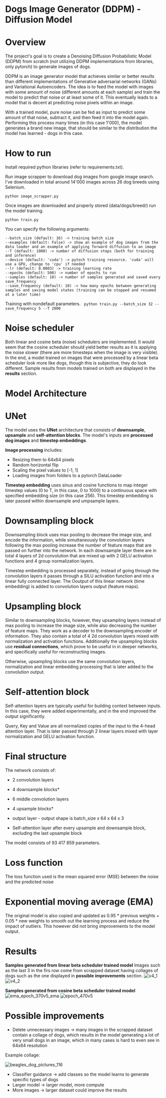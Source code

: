 # Dogs Image Generator (DDPM) - Diffusion Model

# Overview

The project's goal is to create a Denoising Diffusion Probabilistic Model (DDPM) from scratch (not utilizing DDPM implementations from libraries, only pytorch) to generate images of dogs.

DDPM is an image generator model that achieves similar or better results than different implementations of Generative adversarial networks (GANs) and Variational Autoencoders.
The idea is to feed the model with images with some amount of noise (different amounts at each sample) and train the model to predict that noise or at least some of it.
This eventually leads to a model that is decent at predicting noise pixels within an image.

With a trained model, pure noise can be fed as input to predict some amount of that noise, subtract it, and then feed it into the model again. Performing this process many times (in this case 1'000), the model generates a brand new image, that should be similar to the distribution the model has learned - dogs in this case.

# How to run

Install required python libraries (refer to requirements.txt).

Run image scrapper to download dog images from google image search. I've downloaded in total around 14'000 images across 26 dog breeds using Selenium.

``` python image_scrapper.py ```

Once images are downloaded and properly stored (data/dogs/breed/) run the model training.

``` python train.py ```

You can specify the following arguments:
```
--batch_size (default: 16) -> training batch size
--examples (default: False) -> show an example of dog images from the data loader and an example of applying forward diffusion to an image
--T (default: 1000) -> number of diffusion steps (both for training and inference)
--device (default: 'cuda') -> pytoch training resource. 'cuda' will use a GPU, change to 'cpu' if needed
--lr (default: 0.0003) -> training learning rate
--epochs (default: 500) -> number of epochs to run
--samples (default: 10) -> number of samples generated and saved every save_frequency
--save_frequency (default: 10) -> how many epochs between generating samples and saving model states (training can be stopped and resumed at a later time)
```

Training with nondefault parameters.
``` python train.py --batch_size 32 --save_frequency 5 --T 2000``` 

# Noise scheduler

Both linear and cosine beta (noise) schedulers are implemented. It would seem that the cosine scheduler should yield better results as it is applying the noise slower (there are more timesteps when the image is very visible).
In the end, a model trained on images that were processed by a linear beta scheduler look more like dogs, though this is subjective, they do look different.
Sample results from models trained on both are displayed in the **results** section.

# Model Architecture

# UNet
The model uses the **UNet** architecture that consists of **downsample**, **upsample** and **self-attention blocks**.
The model's inputs are **processed dog images** and **timestep embeddings**.

**Image processing** includes:
- Resizing them to 64x64 pixels
- Random horizontal flip
- Scaling the pixel values to [-1, 1]
- Loading images from folders to a pytorch DataLoader

**Timestep embedding** uses sinus and cosine functions to map integer timestep values (0 to T, in this case, 0 to 1000) to a continuous space with specified embedding size (in this case 256).
This timestep embedding is later passed within downsample and umpsample layers.
  

# Downsampling block
Downsampling block uses max pooling to decrease the image size, and encode the information, while simultaneously the convolution layers following the max pooling increase the number of feature maps that are passed on further into the network.
In each downsample layer there are in total 4 layers of 2d convolution that are mixed up with 2 GELU activation functions and 4 group normalization layers.

Timestep embedding is processed separately, instead of going through the convolution layers it passes through a SILU activation function and into a linear fully connected layer.
The Ooutput of this linear network (time embedding) is added to convolution layers output (feature maps).

# Upsampling block
Similar to downsampling blocks, however, they upsampling layers instead of max pooling to increase the image size, while also decreasing the number of feature maps. They work as a decoder to the downsampling encoder of information. They also contain a total of 4 2d convolution layers mixed with normalization and activation functions.
Additionally the upsampling blocks use **residual connections**, which prove to be useful in in deeper networks, and specifically useful for reconstructing images.

Otherwise, upsampling blocks use the same convolution layers, normalization and linear embedding processing that is later added to the convolution output.

# Self-attention block
Self-attention layers are typically useful for building context between inputs. In this case, they were added experimentally, and in the end improved the output significantly.

Query, Key and Value are all normalized copies of the input to the 4-head attention layer. That is later passed through 2 linear layers mixed with layer normalization and GELU activation function.

# Final structure
The network consists of:
- 2 convolution layers
- 4 downsample blocks*
- 6 middle convolution layers
- 4 upsample blocks*
- output layer - output shape is batch_size x 64 x 64 x 3

- Self-attention layer after every upsample and downsample block, excluding the last upsample block

The model consists of 93 417 859 parameters.

# Loss function
The loss function used is the mean squared error (MSE) between the noise and the predicted noise

# Exponential moving average (EMA)
The original model is also copied and updated as 0.95 * previous weights + 0.05 * new weights to smooth out the learning process and reduce the impact of outliers.
This however did not bring improvements to the model output.

# Results

**Samples generated from linear beta scheduler trained model**
Images such as the last 3 in the firs row come from scrapped dataset having collages of dogs such as the one displayed in **possible improvements** section.
![v4_1](https://github.com/WojciechPiaskowski/dogs-image-generator-DDPM/assets/57685224/c45fff77-f5f5-4bd2-8655-a5aaef81d860)
![v4_2](https://github.com/WojciechPiaskowski/dogs-image-generator-DDPM/assets/57685224/d5e69da5-86ec-4977-b8d6-afc3b62e03ef)

**Samples generated from cosine beta scheduler trained model**
![ema_epoch_370v5_ema](https://github.com/WojciechPiaskowski/dogs-image-generator-DDPM/assets/57685224/dc057238-8bd8-4dcd-8e86-962007d0e478)
![epoch_470v5](https://github.com/WojciechPiaskowski/dogs-image-generator-DDPM/assets/57685224/ff22a0eb-9012-4124-bce7-51dbd7014454)

# Possible improvements

- Delete unnecessary images -> many images in the scrapped dataset contain a collage of dogs, which results in the model generating a lot of very small dogs in an image, which in many cases is hard to even see in 64x64 resolution
  
Example collage:

![beagles_dog_pictures_116](https://github.com/WojciechPiaskowski/dogs-image-generator-DDPM/assets/57685224/258442be-69eb-4a82-9edf-d79475528488)

- Classifier guidance -> add classes so the model learns to generate specific types of dogs
- Larger model -> larger model, more compute
- More images -> larger dataset could improve the results
